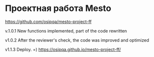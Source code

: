 # Проектная работа Mesto

https://github.com/osipqa/mesto-project-ff

v.1.0.1
New functions implemented, part of the code rewritten


v1.0.2
After the reviewer's check, the code was improved and optimized


v1.1.3
Deploy. =)
https://osipqa.github.io/mesto-project-ff/